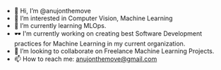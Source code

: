 - 👋 Hi, I’m @anujonthemove
- 👀 I’m interested in Computer Vision, Machine Learning
- 🌱 I’m currently learning MLOps.
- 🕶 I'm currently working on creating best Software Development practices for Machine Learning in my current organization.
- 🤝 I’m looking to collaborate on Freelance Machine Learning Projects.
- 📫 How to reach me: anujonthemove@gmail.com

<!---
anujonthemove/anujonthemove is a ✨ special ✨ repository because its `README.md` (this file) appears on your GitHub profile.
You can click the Preview link to take a look at your changes.
--->
